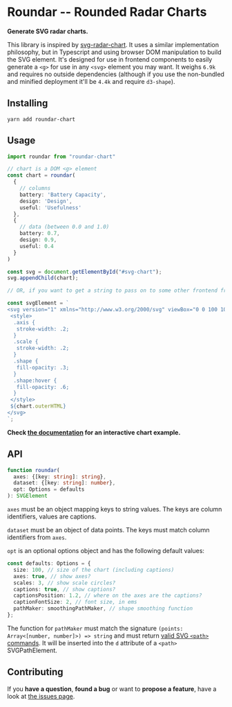 # Roundar -- Rounded Radar Charts

**Generate SVG radar charts.**

This library is inspired by [svg-radar-chart](https://github.com/derhuerst/svg-radar-chart). It uses a similar implementation philosophy, but in Typescript and using browser DOM manipulation to build the SVG element. It's designed for use in frontend components to easily generate a `<g>` for use in any `<svg>` element you may want. It weighs `6.9k` and requires no outside dependencies (although if you use the non-bundled and minified deployment it'll be `4.4k` and require `d3-shape`).

## Installing

```shell
yarn add roundar-chart
```

## Usage

```typescript
import roundar from "roundar-chart"

// chart is a DOM <g> element
const chart = roundar(
  {
    // columns
    battery: 'Battery Capacity',
    design: 'Design',
    useful: 'Usefulness'
  },
  {
    // data (between 0.0 and 1.0)
    battery: 0.7,
    design: 0.9,
    useful: 0.4
  }
)

const svg = document.getElementById("#svg-chart");
svg.appendChild(chart);

// OR, if you want to get a string to pass on to some other frontend framework:

const svgElement = `
<svg version="1" xmlns="http://www.w3.org/2000/svg" viewBox="0 0 100 100">
 <style>
  .axis {
   stroke-width: .2;
  }
  .scale {
   stroke-width: .2;
  }
  .shape {
   fill-opacity: .3;
  }
  .shape:hover {
   fill-opacity: .6;
  }
 </style>
 ${chart.outerHTML}
</svg>
`;
```

**Check [the documentation](https://michionlion.github.io/roundar-chart/) for an interactive chart example.**

## API

```typescript
function roundar(
  axes: {[key: string]: string},
  dataset: {[key: string]: number},
  opt: Options = defaults
): SVGElement
```

`axes` must be an object mapping keys to string values. The keys are column identifiers, values are captions.

`dataset` must be an object of data points. The keys must match column identifiers from `axes`.

`opt` is an optional options object and has the following default values:

```typescript
const defaults: Options = {
  size: 100, // size of the chart (including captions)
  axes: true, // show axes?
  scales: 3, // show scale circles?
  captions: true, // show captions?
  captionsPosition: 1.2, // where on the axes are the captions?
  captionFontSize: 2, // font size, in ems
  pathMaker: smoothingPathMaker, // shape smoothing function
};
```

The function for `pathMaker` must match the signature `(points: Array<[number, number]>) => string` and must return [valid SVG `<path>` commands](https://developer.mozilla.org/en-US/docs/Web/SVG/Attribute/d). It will be inserted into the `d` attribute of a `<path>` SVGPathElement.

## Contributing

If you **have a question**, **found a bug** or want to **propose a feature**, have a look at [the issues page](https://github.com/michionlion/roundar-chart/issues).

